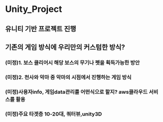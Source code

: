 # Unity_Project 
## 유니티 기반 프로젝트 진행

## 기존의 게임 방식에 우리만의 커스텀한 방식?

### (미정)1. 보스 클리어시 해당 보스의 무기나 펫을 획득가능한 방안
### (미정)2. 천사와 악마 중 악마의 시점에서 진행하는 게임 방식

### (미정)사용자info, 게임data관리를 어떤식으로 할지? aws클라우드 서비스를 활용
### (미정)주요 타겟층 10-20대, 쿼터뷰,unity3D

